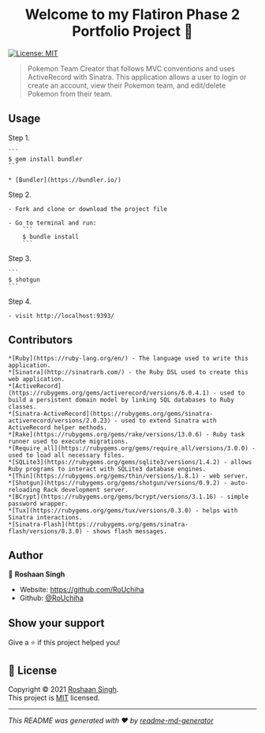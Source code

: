 <h1 align="center">Welcome to my Flatiron Phase 2 Portfolio Project 👋</h1>
<p>
  <a href="https://github.com/RoUchiha/sinatra-content-management-system-app/blob/main/LICENSE.md" target="_blank">
    <img alt="License: MIT" src="https://img.shields.io/badge/License-MIT-yellow.svg" />
  </a>
</p>

> Pokemon Team Creator that follows MVC conventions and uses ActiveRecord with Sinatra. This application allows a user to login or create an account, view their Pokemon team, and edit/delete Pokemon from their team.

## Usage

Step 1.

    ```
    $ gem install bundler
    ```
    
    * [Bundler](https://bundler.io/)


Step 2.

    - Fork and clone or download the project file
    
    - Go to terminal and run:
        ```
        $ bundle install
        ```


Step 3.

    ```
    $ shotgun 
    ```
    
    
Step 4.

    - visit http://localhost:9393/



## Contributors

    *[Ruby](https://ruby-lang.org/en/) - The language used to write this application.
    *[Sinatra](http://sinatrarb.com/) - the Ruby DSL used to create this web application.
    *[ActiveRecord](https://rubygems.org/gems/activerecord/versions/6.0.4.1) - used to build a persistent domain model by linking SQL databases to Ruby classes.
    *[Sinatra-ActiveRecord](https://rubygems.org/gems/sinatra-activerecord/versions/2.0.23) - used to extend Sinatra with ActiveRecord helper methods.
    *[Rake](https://rubygems.org/gems/rake/versions/13.0.6) - Ruby task runner used to execute migrations.
    *[Require_all](https://rubygems.org/gems/require_all/versions/3.0.0) - used to load all necessary files.
    *[SQLite3](https://rubygems.org/gems/sqlite3/versions/1.4.2) - allows Ruby programs to interact with SQLite3 database engines.
    *[Thin](https://rubygems.org/gems/thin/versions/1.8.1) - web server.
    *[Shotgun](https://rubygems.org/gems/shotgun/versions/0.9.2) - auto-reloading Rack development server.
    *[BCrypt](https://rubygems.org/gems/bcrypt/versions/3.1.16) - simple password wrapper.
    *[Tux](https://rubygems.org/gems/tux/versions/0.3.0) - helps with Sinatra interactions.
    *[Sinatra-Flash](https://rubygems.org/gems/sinatra-flash/versions/0.3.0) - shows flash messages.
## Author

👤 **Roshaan Singh**

* Website: https://github.com/RoUchiha
* Github: [@RoUchiha](https://github.com/RoUchiha)

## Show your support

Give a ⭐️ if this project helped you!

## 📝 License

Copyright © 2021 [Roshaan Singh](https://github.com/RoUchiha).<br />
This project is [MIT](https://github.com/RoUchiha/sinatra-content-management-system-app/blob/main/LICENSE.md) licensed.

***
_This README was generated with ❤️ by [readme-md-generator](https://github.com/kefranabg/readme-md-generator)_
